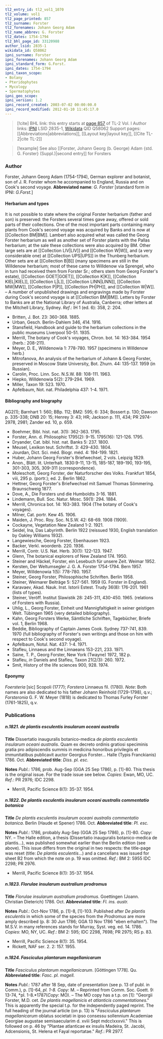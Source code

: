 ```yaml
---
tl2_entry_id: tl2_vol1_1070
tl2_volume: vol1
tl2_page_printed: 857
tl2_surname: Forster
tl2_forenames: Johann Georg Adam
tl2_name_abbrev: G. Forster
tl2_dates: 1754-1794
tl2_bhl_page_id: 33120988
author_lsid: 2835-1
wikidata_id: Q58062
ipni_surname: Forster
ipni_forenames: Johann Georg Adam
ipni_standard_form: G.Forst.
ipni_dates: 1754-1794
ipni_taxon_scope: 
- Botany
- Pteridophytes
- Mycology
- Spermatophytes
ipni_geo_scope: 
ipni_version: 1.2
ipni_record_created: 2003-07-02 00:00:00.0
ipni_record_modified: 2012-01-10 11:45:17.0
---
```


> [!cite] BHL link: this entry starts at [page 857](https://www.biodiversitylibrary.org/page/33120988) of TL-2 Vol. I
> Author links: [IPNI](https://www.ipni.org/a/2835-1) LSID 2835-1, [Wikidata](https://www.wikidata.org/wiki/Q58062) QID Q58062
> Support pages: [[Abbreviations|abbreviations]], [[Layout key|layout key]], [[Cite TL-2|cite TL-2]]

> [!example] See also [[Forster, Johann Georg (b. George) Adam {std. G. Forster} (Suppl.)|second entry]] for Forsters

### Author

Forster, Johann Georg Adam (1754-1794), German explorer and botanist, son of J. R. Forster whom he accompanied to England, Russia and on Cook's second voyage. 
**Abbreviated name**: *G. Forster* \[standard form in IPNI: *G.Forst.*\]

#### Herbarium and types

It is not possible to state where the original Forster herbarium (father and son) is preserved: the Forsters several times gave away, offered or sold parts of their collections. One of the most important parts containing many plants from Cook's second voyage was acquired by Banks and is now at [[Collection BM|BM]]. Lambert also acquired what was called the Georg Forster herbarium as well as another set of Forster plants with the Pallas herbarium; at the sale these collections were also acquired by BM. Other large sets are at [[Collection LIV|LIV]] and [[Collection W|W]], and (a very considerable one) at [[Collection UPS|UPS]] in the Thunberg herbarium. Other sets are at [[Collection B|B]] (many specimens are still in the Willdenow herbarium; most of these came to Willdenow via Sprengel, who in turn had received them from Forster Sr.; others stem from Georg Forster's estate), [[Collection GOET|GOET]], [[Collection K|K]], [[Collection KIEL|KIEL]], [[Collection L|L]], [[Collection LINN|LINN]], [[Collection MW|MW]], [[Collection P|P]], [[Collection PH|PH]], and [[Collection W|W]]. – A number of unpublished drawings and engravings made by Forster during Cook's second voyage is at [[Collection BM|BM]]. Letters by Forster to Banks are at the National Library of Australia, Canberra; other letters at the Mitchell Library, Sydney.
*Ref*.: IH 1 (ed. 6): 358, 2: 204.
- Britten, J. Bot. 23: 360-368. 1885.
- Urban, Gesch. Berlin-Dahlem 346, 414. 1916.
- Stansfield, Handbook and guide to the herbarium collections in the public museums Liverpool 50-51. 1935.
- Merrill, The botany of Cook's voyages, Chron. bot. 14: 163-384. 1954 (herb.: 208-211).
- Meyer, D. E., Willdenowia 1: 778-780. 1957 (specimens in Willdenow herb.)
- Mitrofanova, An analysis of the herbarium of Johann & Georg Forster, preserved in Moscow State University, Bot. Zhurn. 44: 135-137. 1959 (in Russian).
- Carolin, Proc. Linn. Soc. N.S.W. 88: 108-111. 1963.
- Hiepko, Willdenowia 5(2): 279-294. 1969.
- Miller, Taxon 19: 523. 1970.
- Apfelbaum, Not. nat. Philadelphia 437: 1-4. 1971.

#### Bibliography and biography

AG2(1); Barnhart 1: 560; BBp. 112; BM2: 595; 6: 334; Bossert p. 130; Dawson p. 335-338; DNB 20: 15; Henrey 3: 43; HR; Jackson p. 111, 434; PR 2974-2978, 2981; Zander ed. 10, p. 659.
- Boehmer, Bibl. hist. nat. 3(1): 362-363. 1795.
- Forster, Ann. d. Philosophic 1795(2): 9-15. 1795(16): 121-126. 1795.
- Dryander, Cat. bibl. hist. nat. Banks 5: 237. 1800.
- Meusel, Lexikon teut. Schriftst. 3: 429-430. 1804.
- Jourdan, Dict. Sci. méd. Biogr. méd. 4: 194-199. 1821.
- Huber, Johann Georg Forster's Briefwechsel, 2 vols. Leipzig 1829.
- Anon., Blätt. lit. Unterhalt. 1830:9-11, 13-15, 185-187, 189-190, 193-195, 301-303, 305, 309-311 (correspondence).
- Moleschott, Georg Forster, der Naturforscher des Volks. Frankfurt 1854, viii, 295 p. (portr.); ed. 2. Berlin 1862.
- Hettner, Georg Forster's Briefwechsel mit Samuel Thomas Sömmering. Braunschweig 1877.
- Dove, A., Die Forsters und die Humboldts 3-16. 1881.
- Lindemann, Bull. Soc. Natur. Mosc. 59(1): 294. 1884.
- Merrill, Chronica bot. 14: 163-383. 1904 (The botany of Cook's voyages).
- Milner, Cat. portr. Kew 45. 1906.
- Maiden, J. Proc. Roy. Soc. N.S.W. 42: 68-69. 1908 (1909).
- Cockayne, Vegetation New Zealand 1-2. 1921.
- Seidel, Ina, Das Labyrinth. Berlin 1922 (reissued 1930, English translation by Oakley Williams 1932).
- Langewiesche, Georg Forster, Ebenhausen 1923.
- Backer, Verkl. woordenb. 220. 1936.
- Merrill, Contr. U.S. Nat. Herb. 30(1): 122-123. 1947.
- Glenn, The botanical explorers of New Zealand 174. 1950.
- Steiner and Häckel, Forster, ein Lesebuch für unsere Zeit. Weimar 1952.
- Kersten, Der Weltumsegler J. G. A. Forster 1754-1794. Bern 1957.
- Meyer, Willdenowia 1(5): 778-780. 1957.
- Steiner, Georg Forster, Philosophische Schriften. Berlin 1958.
- Steiner, Weimarer Beiträge 5: 527-561. 1959 (G. Forster in England).
- Karavaev, Akad. Nauk. Inst. Istorii Estest. Trudy 36(8): 176-201. 1961 (lists of types).
- Steiner, Veröff. Institut Slawistik 28: 245-311, 430-450. 1965. (relations of Forsters with Russia).
- Uhlig, L., Georg Forster, Einheit und Mannigfaltigkeit in seiner geistigen Welt. Tübingen 1965 (very detailed bibliography).
- Kahn, Georg Forsters Werke, Sämtliche Schriften, Tagebücher, Briefe vol. 1, Berlin 1968.
- Beddie, Bibliography of Captain James Cook. Sydney 737-741, 839. 1970 (full bibliography of Forster's own writings and those on him with respect to Cook's second voyage).
- Apfelbaum, Notul. Nat. 437: 1-4. 1971.
- Stafleu, Linnaeus and the Linnaeans 153-221, 233. 1971.
- Saine, T. P., Georg Forster, New York (Twayne) 1972, 182 p.
- Stafleu, *in* Daniels and Stafleu, Taxon 21(2/3): 260. 1972.
- Smit, History of the life sciences 900, 928. 1974.

#### Eponymy

*Foersteria* \[sic\] Scopoli (1777); *Forstera* Linnaeus fil. (1780). *Note*: Both names are also dedicated to his father Johann Reinhold (1729-1798), q.v.; *Forsteronia* G. F. W. Meyer (1818) is dedicated to Thomas Furley Forster (1761-1825), q.v.

### Publications

##### n.1821. de plantis esculentis insularum oceani australis

**Title**
Dissertatio inauguralis botanico-medica *de plantis esculentis insularum oceani australis*. Quam ex decreto ordinis gratiosi speciminis gratia pro adipiscendis summis in medicina honoribus privilegiis et immunitatibus publicavit auctor Georgius Forster... Halle (Typis Franckianis) 1786. Oct.
**Abbreviated title**: *Diss. pl. esc.*

**Notes**
*Publ*.: 1786, prob. Aug-Sep (GGA 25 Sep 1786), p. \[1\]-80. This thesis is the original issue. For the trade issue see below. *Copies*: Ewan, MO, UC.
*Ref*.: PR 2976; IDC 2298.
- Merrill, Pacific Science 8(1): 35-37. 1954.

##### n.1822. De plantis esculentis insularum oceani australis commentatio botanica

**Title**
*De plantis esculentis insularum oceani australis commentatio botanica*. Berlin (Haude et Spener) 1786. Oct.
**Abbreviated title**: *Pl. esc.*

**Notes**
*Publ*.: 1786, probably Aug-Sep (GGA 25 Sep 1786), p. \[1\]-80.
*Copy*: NY. – The Halle edition, a thesis (Dissertatio inauguralis botanico-medica de plantis...), was published somewhat earlier than the Berlin edition (see above). This issue differs from the original in two respects: the title-page was reset (title: *De plantis esculentis*...) and a cancellans was issued for sheet B2 from which the note on p. 19 was omitted.
*Ref*.: BM 2: 5955 IDC 2298; PR 2976.
- Merrill, Pacific Science 8(1): 35-37. 1954.

##### n.1823. Florulae insularum australium prodromus

**Title**
*Florulae insularum australium prodromus*. Goettingen (Joann. Christian Dieterich) 1786. Oct.
**Abbreviated title**: *Fl. ins. austr.*

**Notes**
*Publ*.: Oct-Nov 1786, p. \[1\]-8, \[1\]-103. Published after *De plantis esculentis* in which some of the species from the *Prodromus* are more amply described (p. 8: 30 Jun 1786; GGA 13 Nov 1786 "eben erhalten"). The M.S.V. in many references stands for Murray, Syst. veg. ed. 14. 1786. *Copies*: MO, NY, UC.
*Ref*.: BM 2: 595; IDC 2298, 7698; PR 2975; RS p. 83.
- Merrill, Pacific Science 8(1): 35. 1954.
- Rickett, NAF ser. 2. 2: 157. 1955.

##### n.1824. Fasciculus plantarum magellanicarum

**Title**
*Fasciculus plantarum magellanicarum*. \[Göttingen 1778\]. Qu.
**Abbreviated title**: *Fasc. pl. magell.*

**Notes**
*Publ*.: 1787 after 18 Sep, date of presentation (see p. 13 of publ. in Comm.), p. \[1\]-64, *pl. 1-8. Copy*: M. – Reprinted from Comm. Soc. Goett. 9: 13-74, *pl. 1-8.*1787(*Copy*: MO). – The MO copy has a t.p. on \[1\]: "Georgii Forster, M.D. cet. *De plantis magellanicis et atlanticis commentationes*." This is apparently the special t.p. for the independently paged reprint. The full heading of the journal article (on p. 13) is "*Fasciculus plantarum magellanicarum* oblatus societati in ipso consessu sollennium Academiae Georgiae augustae semisaecularim d. xviii Sept mdcclxxxvii." This is followed on p. 46 by "Plantae atlanticae ex insulis Madeira, St. Jacobi, Adcensionis, St. Helena et Fayal reportatae."
*Ref*.: PR 2977.

